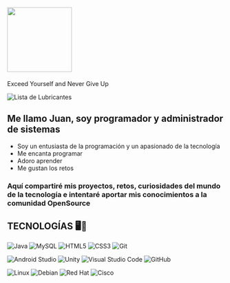 # <img src="https://media.giphy.com/media/v1.Y2lkPTc5MGI3NjExaTYzYXhibml0YTE3bDZnYm9ybzR4ZHljeTcxbjdhd2Zlcno5aHFucyZlcD12MV9pbnRlcm5hbF9naWZfYnlfaWQmY3Q9Zw/usXZmmgP9Z7kf39fnq/giphy.gif" width="150"/>
<p float:right >Exceed Yourself and Never Give Up<p>

<div>
  <img src="https://media.giphy.com/media/v1.Y2lkPTc5MGI3NjExaTYzYXhibml0YTE3bDZnYm9ybzR4ZHljeTcxbjdhd2Zlcno5aHFucyZlcD12MV9pbnRlcm5hbF9naWZfYnlfaWQmY3Q9Zw/usXZmmgP9Z7kf39fnq/giphy.gif" style="float:left;"> 
  <div>Lista de Lubricantes</div> 
</div>


## Me llamo Juan, soy programador y administrador de sistemas

<ul>
  <li>Soy un entusiasta de la programación y un apasionado de la tecnología</li>
  <li>Me encanta programar</li>
  <li>Adoro aprender</li>
  <li>Me gustan los retos</li>
</ul>

### Aquí compartiré mis proyectos, retos, curiosidades del mundo de la tecnología e intentaré aportar mis conocimientos a la comunidad OpenSource

## TECNOLOGÍAS 🖥️📂

![Java](https://img.shields.io/badge/java-%23ED8B00.svg?style=for-the-badge&logo=openjdk&logoColor=white)
![MySQL](https://img.shields.io/badge/mysql-4479A1.svg?style=for-the-badge&logo=mysql&logoColor=white)
![HTML5](https://img.shields.io/badge/html5-%23E34F26.svg?style=for-the-badge&logo=html5&logoColor=white)
![CSS3](https://img.shields.io/badge/css3-%231572B6.svg?style=for-the-badge&logo=css3&logoColor=white)
![Git](https://img.shields.io/badge/git-%23F05033.svg?style=for-the-badge&logo=git&logoColor=white)

![Android Studio](https://img.shields.io/badge/android%20studio-346ac1?style=for-the-badge&logo=android%20studio&logoColor=white)
![Unity](https://img.shields.io/badge/unity-%23000000.svg?style=for-the-badge&logo=unity&logoColor=white)
![Visual Studio Code](https://img.shields.io/badge/Visual%20Studio%20Code-0078d7.svg?style=for-the-badge&logo=visual-studio-code&logoColor=white)
![GitHub](https://img.shields.io/badge/github-%23121011.svg?style=for-the-badge&logo=github&logoColor=white)

![Linux](https://img.shields.io/badge/Linux-FCC624?style=for-the-badge&logo=linux&logoColor=black)
![Debian](https://img.shields.io/badge/Debian-D70A53?style=for-the-badge&logo=debian&logoColor=white)
![Red Hat](https://img.shields.io/badge/Red%20Hat-EE0000?style=for-the-badge&logo=redhat&logoColor=white)
![Cisco](https://img.shields.io/badge/cisco-%23049fd9.svg?style=for-the-badge&logo=cisco&logoColor=black)
